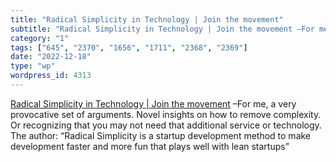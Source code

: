 ```yaml
---
title: "Radical Simplicity in Technology | Join the movement"
subtitle: "Radical Simplicity in Technology | Join the movement –For me, a ..."
category: "1"
tags: ["645", "2370", "1656", "1711", "2368", "2369"]
date: "2022-12-18"
type: "wp"
wordpress_id: 4313
---
```

[ Radical Simplicity in Technology | Join the movement]( http://www.radicalsimpli.city/) –For me, a very provocative set of arguments. Novel insights on how to remove complexity. Or recognizing that you may not need that additional service or technology. The author: “Radical Simplicity is a startup development method to make development faster and more fun that plays well with lean startups”